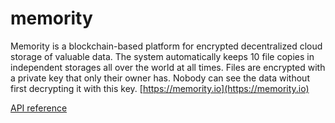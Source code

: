 # memority
Memority is a blockchain-based platform for encrypted decentralized cloud storage of valuable data.
The system automatically keeps 10 file copies in independent storages all over the world at all times.
Files are encrypted with a private key that only their owner has.
Nobody can see the data without first decrypting it with this key.
[https://memority.io](https://memority.io)

[API reference](docs/API/API_reference.md)
